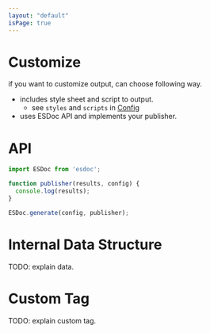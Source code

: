 ```yaml
---
layout: "default"
isPage: true
---
```


# Customize
if you want to customize output, can choose following way.

- includes style sheet and script to output.
  - see ``styles`` and ``scripts`` in [Config](config.html)
- uses ESDoc API and implements your publisher.

# API
```javascript
import ESDoc from 'esdoc';

function publisher(results, config) {
  console.log(results);
}

ESDoc.generate(config, publisher);
```

# Internal Data Structure
TODO: explain data.

# Custom Tag
TODO: explain custom tag.

